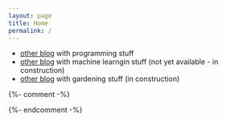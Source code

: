 ```yaml
---
layout: page
title: Home
permalink: /
---
```


<!-- # Marie Zufferey -->

- [other blog](http://mzuer.github.io) with programming stuff
- [other blog](http://marzuf.github.io) with machine learngin stuff (not yet available - in construction)
- [other blog](http://ideesdurables.github.io) with gardening stuff (in construction)


<!-- <iframe width="560" height="315" src="https://www.youtube.com/embed/pEc5hSP0rO0" frameborder="0" gesture="media" allow="encrypted-media" allowfullscreen></iframe> -->
 
{%- comment -%}
<!-- To know more about me, you can have a look at [my curriculum](#) and check [some of my other interests](#). -->
{%- endcomment -%}
